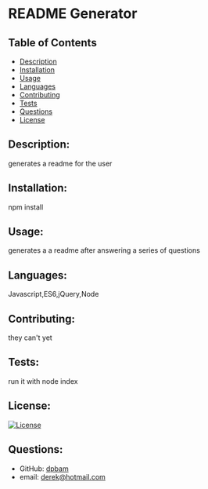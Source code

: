 # README Generator

## Table of Contents
- [Description](#description)
- [Installation](#installation)
- [Usage](#usage)
- [Languages](#languages)
- [Contributing](#contributing)
- [Tests](#tests)
- [Questions](#questions)
- [License](#license)

## Description:
 generates a readme for the user
## Installation:
 npm install
## Usage:
 generates a a readme after answering a series of questions
## Languages:
 Javascript,ES6,jQuery,Node
## Contributing:
 they can't yet
## Tests:
 run it with node index
## License:
[![License](https://img.shields.io/badge/License-Apache%202.0-blue.svg)](https://opensource.org/licenses/Apache%202.0)
## Questions:
* GitHub: 
[dpbam](https://github.com/dpbam)
* email: 
derek@hotmail.com
